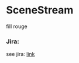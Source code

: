 # SceneStream
fill rouge

### Jira:
see jira: [link](https://lafhielismailcontact.atlassian.net/jira/software/projects/SCEN/boards/203/backlog)
